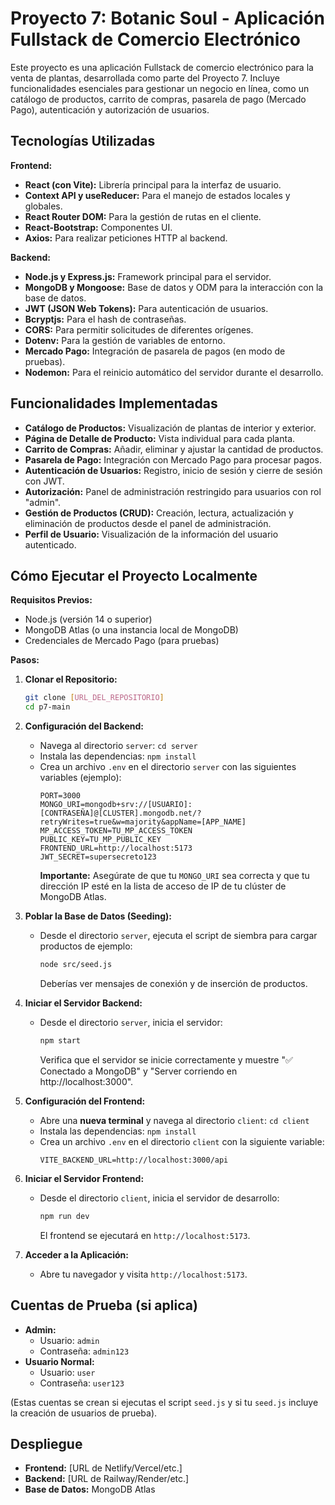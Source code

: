 # Proyecto 7: Botanic Soul - Aplicación Fullstack de Comercio Electrónico

Este proyecto es una aplicación Fullstack de comercio electrónico para la venta de plantas, desarrollada como parte del Proyecto 7. Incluye funcionalidades esenciales para gestionar un negocio en línea, como un catálogo de productos, carrito de compras, pasarela de pago (Mercado Pago), autenticación y autorización de usuarios.

## Tecnologías Utilizadas

**Frontend:**
*   **React (con Vite):** Librería principal para la interfaz de usuario.
*   **Context API y useReducer:** Para el manejo de estados locales y globales.
*   **React Router DOM:** Para la gestión de rutas en el cliente.
*   **React-Bootstrap:** Componentes UI.
*   **Axios:** Para realizar peticiones HTTP al backend.

**Backend:**
*   **Node.js y Express.js:** Framework principal para el servidor.
*   **MongoDB y Mongoose:** Base de datos y ODM para la interacción con la base de datos.
*   **JWT (JSON Web Tokens):** Para autenticación de usuarios.
*   **Bcryptjs:** Para el hash de contraseñas.
*   **CORS:** Para permitir solicitudes de diferentes orígenes.
*   **Dotenv:** Para la gestión de variables de entorno.
*   **Mercado Pago:** Integración de pasarela de pagos (en modo de pruebas).
*   **Nodemon:** Para el reinicio automático del servidor durante el desarrollo.

## Funcionalidades Implementadas

*   **Catálogo de Productos:** Visualización de plantas de interior y exterior.
*   **Página de Detalle de Producto:** Vista individual para cada planta.
*   **Carrito de Compras:** Añadir, eliminar y ajustar la cantidad de productos.
*   **Pasarela de Pago:** Integración con Mercado Pago para procesar pagos.
*   **Autenticación de Usuarios:** Registro, inicio de sesión y cierre de sesión con JWT.
*   **Autorización:** Panel de administración restringido para usuarios con rol "admin".
*   **Gestión de Productos (CRUD):** Creación, lectura, actualización y eliminación de productos desde el panel de administración.
*   **Perfil de Usuario:** Visualización de la información del usuario autenticado.

## Cómo Ejecutar el Proyecto Localmente

**Requisitos Previos:**
*   Node.js (versión 14 o superior)
*   MongoDB Atlas (o una instancia local de MongoDB)
*   Credenciales de Mercado Pago (para pruebas)

**Pasos:**

1.  **Clonar el Repositorio:**
    ```bash
    git clone [URL_DEL_REPOSITORIO]
    cd p7-main
    ```

2.  **Configuración del Backend:**
    *   Navega al directorio `server`: `cd server`
    *   Instala las dependencias: `npm install`
    *   Crea un archivo `.env` en el directorio `server` con las siguientes variables (ejemplo):
        ```
        PORT=3000
        MONGO_URI=mongodb+srv://[USUARIO]:[CONTRASEÑA]@[CLUSTER].mongodb.net/?retryWrites=true&w=majority&appName=[APP_NAME]
        MP_ACCESS_TOKEN=TU_MP_ACCESS_TOKEN
        PUBLIC_KEY=TU_MP_PUBLIC_KEY
        FRONTEND_URL=http://localhost:5173
        JWT_SECRET=supersecreto123
        ```
        **Importante:** Asegúrate de que tu `MONGO_URI` sea correcta y que tu dirección IP esté en la lista de acceso de IP de tu clúster de MongoDB Atlas.

3.  **Poblar la Base de Datos (Seeding):**
    *   Desde el directorio `server`, ejecuta el script de siembra para cargar productos de ejemplo:
        ```bash
        node src/seed.js
        ```
        Deberías ver mensajes de conexión y de inserción de productos.

4.  **Iniciar el Servidor Backend:**
    *   Desde el directorio `server`, inicia el servidor:
        ```bash
        npm start
        ```
        Verifica que el servidor se inicie correctamente y muestre "✅ Conectado a MongoDB" y "Server corriendo en http://localhost:3000".

5.  **Configuración del Frontend:**
    *   Abre una **nueva terminal** y navega al directorio `client`: `cd client`
    *   Instala las dependencias: `npm install`
    *   Crea un archivo `.env` en el directorio `client` con la siguiente variable:
        ```
        VITE_BACKEND_URL=http://localhost:3000/api
        ```

6.  **Iniciar el Servidor Frontend:**
    *   Desde el directorio `client`, inicia el servidor de desarrollo:
        ```bash
        npm run dev
        ```
        El frontend se ejecutará en `http://localhost:5173`.

7.  **Acceder a la Aplicación:**
    *   Abre tu navegador y visita `http://localhost:5173`.

## Cuentas de Prueba (si aplica)

*   **Admin:**
    *   Usuario: `admin`
    *   Contraseña: `admin123`
*   **Usuario Normal:**
    *   Usuario: `user`
    *   Contraseña: `user123`

(Estas cuentas se crean si ejecutas el script `seed.js` y si tu `seed.js` incluye la creación de usuarios de prueba).

## Despliegue

*   **Frontend:** [URL de Netlify/Vercel/etc.]
*   **Backend:** [URL de Railway/Render/etc.]
*   **Base de Datos:** MongoDB Atlas
